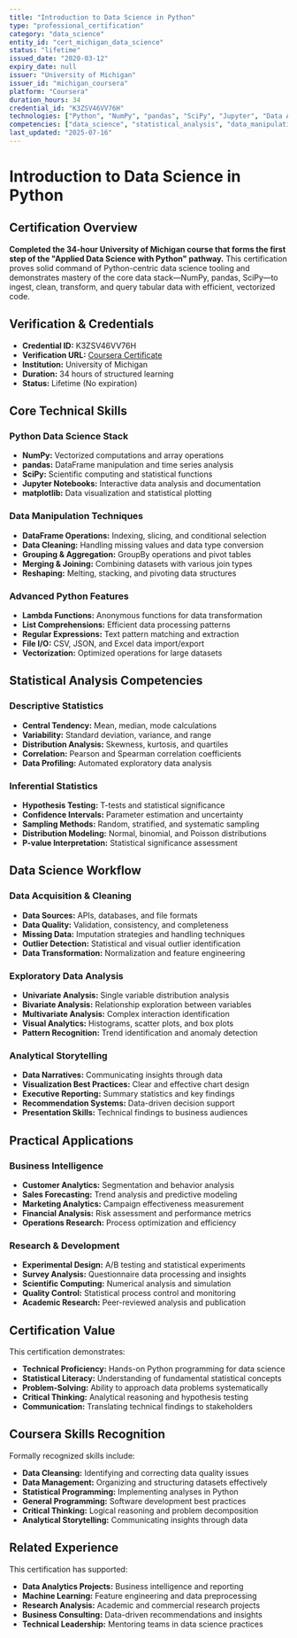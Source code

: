 ```yaml
---
title: "Introduction to Data Science in Python"
type: "professional_certification"
category: "data_science"
entity_id: "cert_michigan_data_science"
status: "lifetime"
issued_date: "2020-03-12"
expiry_date: null
issuer: "University of Michigan"
issuer_id: "michigan_coursera"
platform: "Coursera"
duration_hours: 34
credential_id: "K3ZSV46VV76H"
technologies: ["Python", "NumPy", "pandas", "SciPy", "Jupyter", "Data Analysis"]
competencies: ["data_science", "statistical_analysis", "data_manipulation", "exploratory_analysis"]
last_updated: "2025-07-16"
---
```


# Introduction to Data Science in Python

## Certification Overview

**Completed the 34-hour University of Michigan course that forms the first step of the "Applied Data Science with Python" pathway.** This certification proves solid command of Python-centric data science tooling and demonstrates mastery of the core data stack—NumPy, pandas, SciPy—to ingest, clean, transform, and query tabular data with efficient, vectorized code.

## Verification & Credentials

- **Credential ID:** K3ZSV46VV76H
- **Verification URL:** [Coursera Certificate](https://www.coursera.org/account/accomplishments/verify/K3ZSV46VV76H)
- **Institution:** University of Michigan
- **Duration:** 34 hours of structured learning
- **Status:** Lifetime (No expiration)

## Core Technical Skills

### Python Data Science Stack

- **NumPy:** Vectorized computations and array operations
- **pandas:** DataFrame manipulation and time series analysis
- **SciPy:** Scientific computing and statistical functions
- **Jupyter Notebooks:** Interactive data analysis and documentation
- **matplotlib:** Data visualization and statistical plotting

### Data Manipulation Techniques

- **DataFrame Operations:** Indexing, slicing, and conditional selection
- **Data Cleaning:** Handling missing values and data type conversion
- **Grouping & Aggregation:** GroupBy operations and pivot tables
- **Merging & Joining:** Combining datasets with various join types
- **Reshaping:** Melting, stacking, and pivoting data structures

### Advanced Python Features

- **Lambda Functions:** Anonymous functions for data transformation
- **List Comprehensions:** Efficient data processing patterns
- **Regular Expressions:** Text pattern matching and extraction
- **File I/O:** CSV, JSON, and Excel data import/export
- **Vectorization:** Optimized operations for large datasets

## Statistical Analysis Competencies

### Descriptive Statistics

- **Central Tendency:** Mean, median, mode calculations
- **Variability:** Standard deviation, variance, and range
- **Distribution Analysis:** Skewness, kurtosis, and quartiles
- **Correlation:** Pearson and Spearman correlation coefficients
- **Data Profiling:** Automated exploratory data analysis

### Inferential Statistics

- **Hypothesis Testing:** T-tests and statistical significance
- **Confidence Intervals:** Parameter estimation and uncertainty
- **Sampling Methods:** Random, stratified, and systematic sampling
- **Distribution Modeling:** Normal, binomial, and Poisson distributions
- **P-value Interpretation:** Statistical significance assessment

## Data Science Workflow

### Data Acquisition & Cleaning

- **Data Sources:** APIs, databases, and file formats
- **Data Quality:** Validation, consistency, and completeness
- **Missing Data:** Imputation strategies and handling techniques
- **Outlier Detection:** Statistical and visual outlier identification
- **Data Transformation:** Normalization and feature engineering

### Exploratory Data Analysis

- **Univariate Analysis:** Single variable distribution analysis
- **Bivariate Analysis:** Relationship exploration between variables
- **Multivariate Analysis:** Complex interaction identification
- **Visual Analytics:** Histograms, scatter plots, and box plots
- **Pattern Recognition:** Trend identification and anomaly detection

### Analytical Storytelling

- **Data Narratives:** Communicating insights through data
- **Visualization Best Practices:** Clear and effective chart design
- **Executive Reporting:** Summary statistics and key findings
- **Recommendation Systems:** Data-driven decision support
- **Presentation Skills:** Technical findings to business audiences

## Practical Applications

### Business Intelligence

- **Customer Analytics:** Segmentation and behavior analysis
- **Sales Forecasting:** Trend analysis and predictive modeling
- **Marketing Analytics:** Campaign effectiveness measurement
- **Financial Analysis:** Risk assessment and performance metrics
- **Operations Research:** Process optimization and efficiency

### Research & Development

- **Experimental Design:** A/B testing and statistical experiments
- **Survey Analysis:** Questionnaire data processing and insights
- **Scientific Computing:** Numerical analysis and simulation
- **Quality Control:** Statistical process control and monitoring
- **Academic Research:** Peer-reviewed analysis and publication

## Certification Value

This certification demonstrates:

- **Technical Proficiency:** Hands-on Python programming for data science
- **Statistical Literacy:** Understanding of fundamental statistical concepts
- **Problem-Solving:** Ability to approach data problems systematically
- **Critical Thinking:** Analytical reasoning and hypothesis testing
- **Communication:** Translating technical findings to stakeholders

## Coursera Skills Recognition

Formally recognized skills include:

- **Data Cleansing:** Identifying and correcting data quality issues
- **Data Management:** Organizing and structuring datasets effectively
- **Statistical Programming:** Implementing analyses in Python
- **General Programming:** Software development best practices
- **Critical Thinking:** Logical reasoning and problem decomposition
- **Analytical Storytelling:** Communicating insights through data

## Related Experience

This certification has supported:

- **Data Analytics Projects:** Business intelligence and reporting
- **Machine Learning:** Feature engineering and data preprocessing
- **Research Analysis:** Academic and commercial research projects
- **Business Consulting:** Data-driven recommendations and insights
- **Technical Leadership:** Mentoring teams in data science practices
